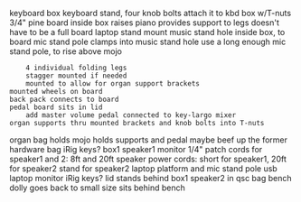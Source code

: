 keyboard box
	keyboard stand, four knob bolts attach it to kbd box w/T-nuts
		3/4" pine board inside box
			raises piano
			provides support to legs
			doesn't have to be a full board
			laptop stand
				mount music stand hole inside box, to board
					mic stand pole clamps into music stand hole
						use a long enough mic stand pole, to rise above mojo
	
		4 individual folding legs
		stagger mounted if needed
		mounted to allow for organ support brackets
	mounted wheels on board
	back pack connects to board
	pedal board sits in lid
		add master volume pedal connected to key-largo mixer
	organ supports thru mounted brackets and knob bolts into T-nuts
organ bag 
	holds mojo
	holds supports and pedal
	maybe beef up the former hardware bag
	iRig keys?
box1
	speaker1
	monitor 1/4" patch cords for speaker1 and 2: 8ft and 20ft
	speaker power cords: short for speaker1, 20ft for speaker2
	stand for speaker2
	laptop platform and mic stand pole
	usb laptop monitor
	iRig keys?
	lid stands behind box1
speaker2 in qsc bag
bench
dolly
	goes back to small size
sits behind bench